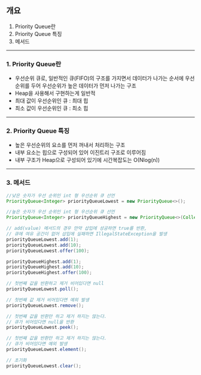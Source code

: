 ## 개요
1. Priority Queue란
2. Priority Queue 특징
3. 메서드

---

### 1. Priority Queue란
- 우선순위 큐로, 일반적인 큐(FIFO)의 구조를 가지면서 데이터가 나가는 순서에 우선순위를 두어 우선순위가 높은 데이터가 먼저 나가는 구조
- Heap을 사용해서 구현하는게 일반적
- 최대 값이 우선순위인 큐 : 최대 힙
- 최소 값이 우선순위인 큐 : 최소 힙

---

### 2. Priority Queue 특징
- 높은 우선순위의 요소를 먼저 꺼내서 처리하는 구조
- 내부 요소는 힙으로 구성되어 있어 이진트리 구조로 이루어짐
- 내부 구조가 Heap으로 구성되어 있기에 시간복잡도는 O(Nlog(n))

---

### 3. 메서드
``` java
//낮은 숫자가 우선 순위인 int 형 우선순위 큐 선언
PriorityQueue<Integer> priorityQueueLowest = new PriorityQueue<>();

//높은 숫자가 우선 순위인 int 형 우선순위 큐 선언
PriorityQueue<Integer> priorityQueueHighest = new PriorityQueue<>(Collections.reverseOrder());

// add(value) 메서드의 경우 만약 삽입에 성공하면 true를 반환, 
// 큐에 여유 공간이 없어 삽입에 실패하면 IllegalStateException을 발생
priorityQueueLowest.add(1);
priorityQueueLowest.add(10);
priorityQueueLowest.offer(100);

priorityQueueHighest.add(1);
priorityQueueHighest.add(10);
priorityQueueHighest.offer(100);

// 첫번째 값을 반환하고 제거 비어있다면 null
priorityQueueLowest.poll();

// 첫번째 값 제거 비어있다면 예외 발생
priorityQueueLowest.remove(); 

// 첫번째 값을 반환만 하고 제거 하지는 않는다.
// 큐가 비어있다면 null을 반환
priorityQueueLowest.peek();

// 첫번째 값을 반환만 하고 제거 하지는 않는다.
// 큐가 비어있다면 예외 발생
priorityQueueLowest.element();

// 초기화
priorityQueueLowest.clear();
```
